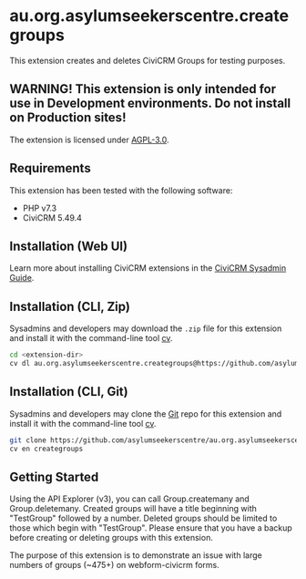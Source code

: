 # au.org.asylumseekerscentre.creategroups

This extension creates and deletes CiviCRM Groups for testing purposes.

WARNING! This extension is only intended for use in Development environments. Do not install on Production sites!
--------

The extension is licensed under [AGPL-3.0](LICENSE.txt).

## Requirements

This extension has been tested with the following software:

* PHP v7.3
* CiviCRM 5.49.4

## Installation (Web UI)

Learn more about installing CiviCRM extensions in the [CiviCRM Sysadmin Guide](https://docs.civicrm.org/sysadmin/en/latest/customize/extensions/).

## Installation (CLI, Zip)

Sysadmins and developers may download the `.zip` file for this extension and
install it with the command-line tool [cv](https://github.com/civicrm/cv).

```bash
cd <extension-dir>
cv dl au.org.asylumseekerscentre.creategroups@https://github.com/asylumseekerscentre/au.org.asylumseekerscentre.creategroups/archive/master.zip
```

## Installation (CLI, Git)

Sysadmins and developers may clone the [Git](https://en.wikipedia.org/wiki/Git) repo for this extension and
install it with the command-line tool [cv](https://github.com/civicrm/cv).

```bash
git clone https://github.com/asylumseekerscentre/au.org.asylumseekerscentre.creategroups.git
cv en creategroups
```

## Getting Started

Using the API Explorer (v3), you can call Group.createmany and Group.deletemany. Created groups will have a title beginning with "TestGroup" followed by a number. Deleted groups should be limited to those which begin with "TestGroup". Please ensure that you have a backup before creating or deleting groups with this extension.

The purpose of this extension is to demonstrate an issue with large numbers of groups (~475+) on webform-civicrm forms.

